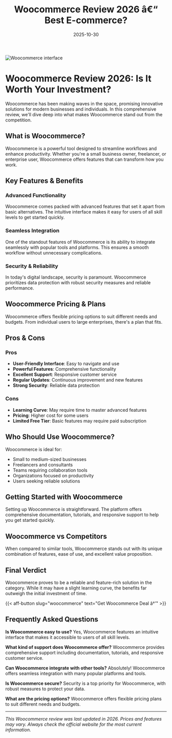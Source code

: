 ﻿---
title: "Woocommerce Review 2026 â€“ Best E-commerce?"
date: 2025-10-30
draft: false
rating: 4.8
category: "E-commerce"
tags: ["e-commerce", "review", "2026"]
description: "Comprehensive Woocommerce review 2026. Discover if this  tool is the best choice for your needs."
keywords: "woocommerce, Woocommerce, review, e-commerce, 2026, best e-commerce"
image: "https://images.unsplash.com/photo-1556742049-0cfed4f6a45d?w=800&h=400&fit=crop&crop=center"
---

![Woocommerce interface](https://images.unsplash.com/photo-1556742049-0cfed4f6a45d?w=800&h=400&fit=crop&crop=center)

# Woocommerce Review 2026: Is It Worth Your Investment?

Woocommerce has been making waves in the  space, promising innovative solutions for modern businesses and individuals. In this comprehensive review, we'll dive deep into what makes Woocommerce stand out from the competition.

## What is Woocommerce?

Woocommerce is a powerful  tool designed to streamline workflows and enhance productivity. Whether you're a small business owner, freelancer, or enterprise user, Woocommerce offers features that can transform how you work.

## Key Features & Benefits

### Advanced Functionality
Woocommerce comes packed with advanced features that set it apart from basic alternatives. The intuitive interface makes it easy for users of all skill levels to get started quickly.

### Seamless Integration
One of the standout features of Woocommerce is its ability to integrate seamlessly with popular tools and platforms. This ensures a smooth workflow without unnecessary complications.

### Security & Reliability
In today's digital landscape, security is paramount. Woocommerce prioritizes data protection with robust security measures and reliable performance.

## Woocommerce Pricing & Plans

Woocommerce offers flexible pricing options to suit different needs and budgets. From individual users to large enterprises, there's a plan that fits.

## Pros & Cons

### Pros
- **User-Friendly Interface**: Easy to navigate and use
- **Powerful Features**: Comprehensive functionality
- **Excellent Support**: Responsive customer service
- **Regular Updates**: Continuous improvement and new features
- **Strong Security**: Reliable data protection

### Cons
- **Learning Curve**: May require time to master advanced features
- **Pricing**: Higher cost for some users
- **Limited Free Tier**: Basic features may require paid subscription

## Who Should Use Woocommerce?

Woocommerce is ideal for:
- Small to medium-sized businesses
- Freelancers and consultants
- Teams requiring collaboration tools
- Organizations focused on productivity
- Users seeking reliable  solutions

## Getting Started with Woocommerce

Setting up Woocommerce is straightforward. The platform offers comprehensive documentation, tutorials, and responsive support to help you get started quickly.

## Woocommerce vs Competitors

When compared to similar tools, Woocommerce stands out with its unique combination of features, ease of use, and excellent value proposition.

## Final Verdict

Woocommerce proves to be a reliable and feature-rich solution in the  category. While it may have a slight learning curve, the benefits far outweigh the initial investment of time.

{{< aff-button slug="woocommerce" text="Get Woocommerce Deal â†’" >}}

## Frequently Asked Questions

**Is Woocommerce easy to use?**
Yes, Woocommerce features an intuitive interface that makes it accessible to users of all skill levels.

**What kind of support does Woocommerce offer?**
Woocommerce provides comprehensive support including documentation, tutorials, and responsive customer service.

**Can Woocommerce integrate with other tools?**
Absolutely! Woocommerce offers seamless integration with many popular platforms and tools.

**Is Woocommerce secure?**
Security is a top priority for Woocommerce, with robust measures to protect your data.

**What are the pricing options?**
Woocommerce offers flexible pricing plans to suit different needs and budgets.

---

*This Woocommerce review was last updated in 2026. Prices and features may vary. Always check the official website for the most current information.*
